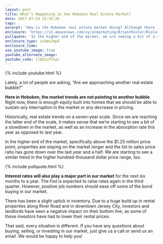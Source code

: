 ```yaml
---
layout: post
title: What’s Happening in the Hoboken Real Estate Market?
date: 2017-07-24 15:33:26
tags:
excerpt: 'How is the Hoboken real estate market doing? Although there is concern about another real estate bubble, it doesn’t look like there’s anything to worry about.'
enclosure: 'https://s3.amazonaws.com/vyralmarketing/Brian+Riolo+/Riolo+July+1+What%E2%80%99s+Happening+in+the+Hoboken+Real+Estate+Market.mp4'
pullquote: 'In the higher end of the market, we are seeing a bit of a slowdown.'
enclosure_type: video/mp4
enclosure_time:
use_youtube_image: true
youtube_alternate_image:
youtube_code: llQScLP7syo
---
```



{% include youtube.html %}

Lately, a lot of people are asking, “Are we approaching another real estate bubble?”

**Here in Hoboken, the market trends are not pointing to another bubble**. Right now, there is enough equity built into homes that we should be able to sustain any interruption in the market or any decrease in pricing.

Historically, real estate trends on a seven-year scale. Since we are reaching the latter end of the scale, it makes sense that we’re starting to see a bit of a slowdown in the market, as well as an increase in the absorption rate this year as opposed to last year.

In the higher end of the market, specifically above the $1.25 million price point, properties are staying on the market longer and the list to sales price ratio has gone down over the last year and a half. We are starting to see a similar trend in the higher hundred-thousand dollar price range, too.

{% include pullquote.html %}

**Interest rates will also play a major part in our market** for the next six months to a year. The Fed is expected to raise rates again in the third quarter. However, positive job numbers should ease off some of the bond buying in our market.

There has been a slight uptick in inventory. Due to a huge build up in rental properties along River Road and in downtown Jersey City, investors and landlords have seen a negative impact on their bottom line, as some of these investors have had to lower their rental prices.

That said, every situation is different. If you have any questions about buying, selling, or investing in our market, just give us a call or send us an email. We would be happy to help you!